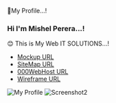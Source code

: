 🔰My Profile...!

### Hi I'm Mishel Perera...!

😊 This is My Web IT SOLUTIONS...!

-  [Mockup URL][Mockup URL]
-  [SiteMap URL][SiteMap URL]
-  [000WebHost URL][000WebHost URL]
-  [Wireframe URL][Wireframe URL]


  [Mockup URL]: https://www.figma.com/file/WDzeEdM8egmZhrDHb6Udp7/MY-WEB-IT-SOLUTIONS?node-id=0%3A1
  [SiteMap URL]: https://www.gloomaps.com/rwfHp3rnVj
  [000WebHost URL]: https://mishe2021.000webhostapp.com/
  [Wireframe URL]: https://wireframe.cc/suRjXI
  ![My Profile](https://user-images.githubusercontent.com/68801545/149540946-a93ecebc-1da9-4480-a31e-95ed5d84a88c.PNG)
  ![Screenshot2](https://user-images.githubusercontent.com/68801545/149541592-ff937872-797a-4ee0-b6b3-b55ab6b77c66.PNG)
